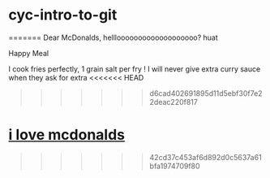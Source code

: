 # cyc-intro-to-git


=======
Dear McDonalds,
helllooooooooooooooooooo?
huat

Happy Meal


I cook fries perfectly, 1 grain salt per fry !
I will never give extra curry sauce when they ask for extra
<<<<<<< HEAD
>>>>>>> d6cad402691895d11d5ebf30f7e22deac220f817










[i love mcdonalds](https://www.youtube.com/watch?v=SE1B3N_a7fE)
=======


>>>>>>> 42cd37c453af6d892d0c5637a61bfa1974709f80
